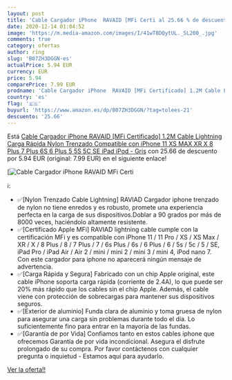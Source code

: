 ```yaml
---
layout: post
title: 'Cable Cargador iPhone  RAVAID [MFi Certi al 25.66 % de descuento'
date: 2020-12-14 01:04:52
image: 'https://m.media-amazon.com/images/I/41wT8DQytUL._SL200_.jpg'
comments: true
category: ofertas
author: ring
slug: 'B07ZH3DGGN-es'
actualPrice: 5.94 EUR
currency: EUR
price: 5.94
comparePrice: 7.99 EUR
prodname: 'Cable Cargador iPhone  RAVAID [MFi Certificado] 1.2M Cable Lightning Carga Rápida Nylon Trenzado Compatible con iPhone 11 XS MAX XR X 8 Plus 7 Plus 6S 6 Plus 5 5S 5C SE iPad iPod - Gris'
country: 'es'
flag: '🇪🇸'
buyurl: 'https://www.amazon.es/dp/B07ZH3DGGN/?tag=tolees-21'
descuento: '25.66'
---
```


Está [Cable Cargador iPhone  RAVAID [MFi Certificado] 1.2M Cable Lightning Carga Rápida Nylon Trenzado Compatible con iPhone 11 XS MAX XR X 8 Plus 7 Plus 6S 6 Plus 5 5S 5C SE iPad iPod - Gris](https://www.amazon.es/dp/B07ZH3DGGN/?tag=tolees-21) con 25.66 de descuento por 5.94 EUR (original: 7.99 EUR) en el siguiente enlace!

[![Cable Cargador iPhone  RAVAID [MFi Certi](https://m.media-amazon.com/images/I/41wT8DQytUL._SL200_.jpg)](https://www.amazon.es/dp/B07ZH3DGGN/?tag=tolees-21)

ℹ️:

- ✅[Nylon Trenzado Cable Lightning] RAVIAD Cargador iphone trenzado de nylon no tiene enredos y es robusto, promete una experiencia perfecta en la carga de sus dispositivos.Doblar a 90 grados por más de 8000 veces, haciéndolo altamente resistente.
- ✅[Certificado Apple MFi] RAVIAD lightning cable cumple con la certificación MFi y es compatible con iPhone 11 / 11 Pro / XS / XS Max / XR / X / 8 Plus / 8 / 7 Plus / 7 / 6s Plus / 6s / 6 Plus / 6 / 5s / 5c / 5 / SE, iPad Pro / iPad Air / Air 2 / mini / mini 2 / mini 3 / mini 4, iPod nano 7. Con este cargador para iphone no aparecerá ningún mensaje de advertencia.
- ✅[Carga Rápida y Segura] Fabricado con un chip Apple original, este cable iPhone soporta carga rápida (corriente de 2.4A), lo que puede ser 20% más rápido que los cables sin el chip Apple. Además, el cable viene con protección de sobrecargas para mantener sus dispositivos seguros.
- ✅[Exterior de aluminio] Funda clara de aluminio y toma gruesa de nylon para asegurar una carga sin problemas durante todo el día. Lo suficientemente fino para entrar en la mayoría de las fundas.
- ✅[Garantía de por Vida] Confiamos tanto en estos cables iphone que ofrecemos Garantía de por vida incondicional. Asegura el disfrute prolongado de su compra. Por favor contáctenos con cualquier pregunta o inquietud - Estamos aquí para ayudarlo.

[Ver la oferta!!](https://www.amazon.es/dp/B07ZH3DGGN/?tag=tolees-21)
